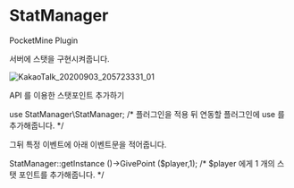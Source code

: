 # StatManager


PocketMine Plugin

서버에 스탯을 구현시켜줍니다.

![KakaoTalk_20200903_205723331_01](https://user-images.githubusercontent.com/26338400/92186465-d20da680-ee91-11ea-9a60-dfb2f70af330.png)


API 를 이용한 스탯포인트 추가하기

use StatManager\StatManager; /* 플러그인을 적용 뒤 연동할 플러그인에 use 를 추가해줍니다. */

그뒤 특정 이벤트에 아래 이벤트문을 적어줍니다.

StatManager::getInstance ()->GivePoint ($player,1);
/* $player 에게 1 개의 스탯 포인트를 추가해줍니다. */

